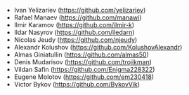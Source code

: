- Ivan Yelizariev (https://github.com/yelizariev)
- Rafael Manaev (https://github.com/manawi)
- Ilmir Karamov (https://github.com/ilmir-k)
- Ildar Nasyrov (https://github.com/iledarn)
- Nicolas Jeudy (https://github.com/njeudy)
- Alexandr Kolushov (https://github.com/KolushovAlexandr)
- Almas Giniatullin (https://github.com/almas50)
- Denis Mudarisov (https://github.com/trojikman)
- Vildan Safin (https://github.com/Enigma228322)
- Eugene Molotov (https://github.com/em230418)
- Victor Bykov (https://github.com/BykovVik)
